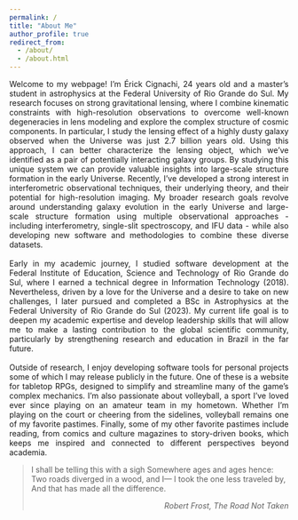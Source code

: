 ```yaml
---
permalink: /
title: "About Me"
author_profile: true
redirect_from: 
  - /about/
  - /about.html
---
```

<div style="text-align: justify">
Welcome to my webpage! I’m Érick Cignachi, 24 years old and a master’s student in astrophysics at the Federal University of Rio Grande do Sul. My research focuses on strong gravitational lensing, where I combine kinematic constraints with high-resolution observations to overcome well-known degeneracies in lens modeling and explore the complex structure of cosmic components. In particular, I study the lensing effect of a highly dusty galaxy observed when the Universe was just 2.7 billion years old. Using this approach, I can better characterize the lensing object, which we’ve identified as a pair of potentially interacting galaxy groups. By studying this unique system we can provide valuable insights into large-scale structure formation in the early Universe. Recently, I’ve developed a strong interest in interferometric observational techniques, their underlying theory, and their potential for high-resolution imaging. My broader research goals revolve around understanding galaxy evolution in the early Universe and large-scale structure formation using multiple observational approaches - including interferometry, single-slit spectroscopy, and IFU data - while also developing new software and methodologies to combine these diverse datasets.
<br><br>
Early in my academic journey, I studied software development at the Federal Institute of Education, Science and Technology of Rio Grande do Sul, where I earned a technical degree in Information Technology (2018). Nevertheless, driven by a love for the Universe and a desire to take on new challenges, I later pursued and completed a BSc in Astrophysics at the Federal University of Rio Grande do Sul (2023). My current life goal is to deepen my academic expertise and develop leadership skills that will allow me to make a lasting contribution to the global scientific community, particularly by strengthening research and education in Brazil in the far future.
<br><br>
Outside of research, I enjoy developing software tools for personal projects some of which I may release publicly in the future. One of these is a website for tabletop RPGs, designed to simplify and streamline many of the game’s complex mechanics. I’m also passionate about volleyball, a sport I’ve loved ever since playing on an amateur team in my hometown. Whether I’m playing on the court or cheering from the sidelines, volleyball remains one of my favorite pastimes. Finally, some of my other favorite pastimes include reading, from comics and culture magazines to story-driven books, which keeps me inspired and connected to different perspectives beyond academia.
</div>


<blockquote>
  <p>I shall be telling this with a sigh
     Somewhere ages and ages hence:
     Two roads diverged in a wood, and I—
     I took the one less traveled by,
     And that has made all the difference.</p>
    <div style="text-align: right"><cite>Robert Frost, The Road Not Taken</cite></div>
</blockquote>

